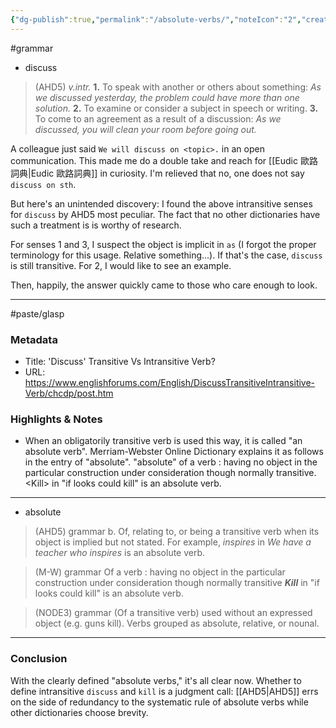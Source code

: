 ```yaml
---
{"dg-publish":true,"permalink":"/absolute-verbs/","noteIcon":"2","created":"","updated":""}
---
```


#grammar 
- discuss
>(AHD5) _v.intr._
**1.** To speak with another or others about something: _As we discussed yesterday, the problem could have more than one solution._
**2.** To examine or consider a subject in speech or writing.
**3.** To come to an agreement as a result of a discussion: _As we discussed, you will clean your room before going out._

A colleague just said `We will discuss on <topic>.` in an open communication. This made me do a double take and reach for [[Eudic 歐路詞典\|Eudic 歐路詞典]] in curiosity. I'm relieved that no, one does not say `discuss on sth`.

But here's an unintended discovery: I found the above intransitive senses for `discuss` by AHD5 most peculiar. The fact that no other dictionaries have such a treatment is is worthy of research.

For senses 1 and 3, I suspect the object is implicit in `as` (I forgot the proper terminology for this usage. Relative something...). If that's the case, `discuss` is still transitive. For 2, I would like to see an example.

Then, happily, the answer quickly came to those who care enough to look.

---
#paste/glasp
### Metadata
- Title:  'Discuss' Transitive Vs Intransitive Verb?
- URL: https://www.englishforums.com/English/DiscussTransitiveIntransitive-Verb/chcdp/post.htm

### Highlights & Notes
- When an obligatorily transitive verb is used this way, it is called "an absolute verb". Merriam-Webster Online Dictionary explains it as follows in the entry of "absolute".  "absolute" of a verb : having no object in the particular construction under consideration though normally transitive. \<Kill\> in "if looks could kill" is an absolute verb.
---
- absolute

>(AHD5) grammar
 b. Of, relating to, or being a transitive verb when its object is implied but not stated. For example, _inspires_ in _We have a teacher who inspires_ is an absolute verb.

>(M-W) grammar
 Of a verb : having no object in the particular construction under consideration though normally transitive
 **_Kill_** in "if looks could kill" is an absolute verb.

>(NODE3) grammar
 (Of a transitive verb) used without an expressed object (e.g. guns kill).
 Verbs grouped as absolute, relative, or nounal.

---
### Conclusion

With the clearly defined "absolute verbs," it's all clear now. Whether to define intransitive `discuss` and `kill` is a judgment call: [[AHD5\|AHD5]] errs on the side of redundancy to the systematic rule of absolute verbs while other dictionaries choose brevity.